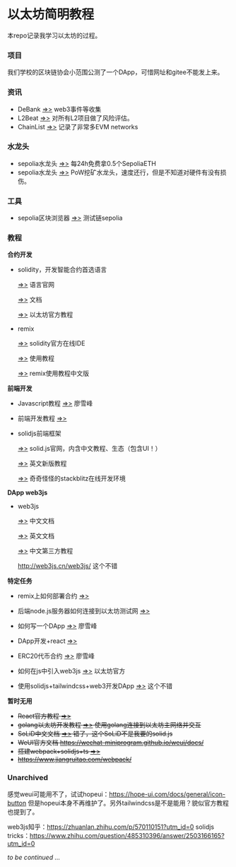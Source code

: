# 以太坊简明教程

本repo记录我学习以太坊的过程。

### 项目

我们学校的区块链协会小范围公测了一个DApp，可惜网址和gitee不能发上来。

### 资讯

* DeBank [=>>](https://debank.com/stream?tab=hot) web3事件等收集
* L2Beat [=>>](https://l2beat.com/scaling/risk) 对所有L2项目做了风险评估。 
* ChainList [=>>](https://chainlist.org/) 记录了非常多EVM networks

### 水龙头

* sepolia水龙头 [=>>](https://sepoliafaucet.com/) 每24h免费拿0.5个SepoliaETH
* sepolia水龙头 [=>>](https://sepolia-faucet.pk910.de) PoW挖矿水龙头，速度还行，但是不知道对硬件有没有损伤。

### 工具

* sepolia区块浏览器 [=>>](https://sepolia.etherscan.io/) 测试链sepolia

### 教程

**合约开发**

* solidity，开发智能合约首选语言

  [=>>](https://soliditylang.org/) 语言官网

  [=>>](https://docs.soliditylang.org/) 文档

  [=>>](https://docs.soliditylang.org/zh/latest/) 以太坊官方教程

* remix

  [=>>](https://remix.ethereum.org/#lang=zh) solidity官方在线IDE

  [=>>](https://remix-ide.readthedocs.io/en/latest/) 使用教程

  [=>>](https://remix-ide.readthedocs.io/zh_CN/latest/) remix使用教程中文版

**前端开发**

* Javascript教程 [=>>](https://www.liaoxuefeng.com/wiki/1022910821149312) 廖雪峰

* 前端开发教程 [=>>](https://web.qianguyihao.com/) 

* solidjs前端框架

  [=>>](https://www.solidjs.com/) solid.js官网，内含中文教程、生态（包含UI！）

  [=>>](https://docs.solidjs.com/guides/tutorials/getting-started-with-solid/welcome) 英文新版教程

  [=>>](https://stackblitz.com/edit/vue3-web3-demo) 奇奇怪怪的stackblitz在线开发环境

**DApp web3js**

* web3js

  [=>>](https://learnblockchain.cn/docs/web3.js/) 中文文档

  [=>>](https://web3js.readthedocs.io/en/v1.10.0/getting-started.html) 英文文档

  [=>>](https://www.qikegu.com/docs/5124) 中文第三方教程

  http://web3js.cn/web3js/ 这个不错

**特定任务**

* remix上如何部署合约 [=>>](https://hackernoon.com/zh/%E4%BD%BF%E7%94%A8-remix-%E6%88%96-dapp-%E5%BC%80%E5%8F%91%E7%B3%BB%E5%88%97%E5%9C%A8-ethereums-sepolia-testnet-%E4%B8%8A%E9%83%A8%E7%BD%B2%E4%BD%A0%E7%9A%84%E6%99%BA%E8%83%BD%E5%90%88%E7%BA%A6)

* 后端node.js服务器如何连接到以太坊测试网 [=>>](https://coinsbench.com/connecting-to-the-ethereum-testnet-using-only-web3-js-and-the-console-cffe0273b184)

* 如何写一个DApp [=>>](https://www.liaoxuefeng.com/wiki/1207298049439968/1207319585094880) 廖雪峰

* DApp开发+react  [=>>](https://blog.chain.link/how-to-build-a-dapp-zh/)

* ERC20代币合约 [=>>](https://www.liaoxuefeng.com/wiki/1207298049439968/1207298073798912) 廖雪峰

* 如何在js中引入web3js [=>>](https://ethereum.org/zh/developers/tutorials/set-up-web3js-to-use-ethereum-in-javascript/) 以太坊官方

* 使用solidjs+tailwindcss+web3开发DApp [=>>](https://mikedabydeen.hashnode.dev/build-a-dapp-using-solidjs-tailwindcss-web3) 这个不错

  

**暂时无用**

* ~~React官方教程 [=>>](https://zh-hans.react.dev/learn)~~
* ~~golang以太坊开发教程 [=>>](https://goethereumbook.org/zh/) 使用golang连接到以太坊主网络并交互~~
* ~~SoLiD中文文档 [=>>](https://learnsolid.cn/docs/) 错了，这个SoLiD不是我要的solid.js~~
* ~~WeUI官方文档 https://wechat-miniprogram.github.io/weui/docs/~~
* ~~搭建webpack+solidjs+ts [=>>](https://juejin.cn/post/7213200042865557565)~~
* ~~https://www.jiangruitao.com/webpack/~~

### Unarchived

感觉weui可能用不了，试试hopeui：https://hope-ui.com/docs/general/icon-button
但是hopeui本身不再维护了。另外tailwindcss是不是能用？貌似官方教程也提到了。

web3js知乎：https://zhuanlan.zhihu.com/p/570110151?utm_id=0
solidjs tricks：https://www.zhihu.com/question/485310396/answer/2503166165?utm_id=0



*to be continued ...*
